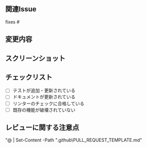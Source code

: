 ## 関連Issue
<!-- 関連するIssueへのリンクを追加してください (#issue-number) -->
fixes #

## 変更内容
<!-- 変更内容を簡潔に説明してください -->

## スクリーンショット
<!-- 該当する場合は、変更のスクリーンショットを追加してください -->

## チェックリスト
- [ ] テストが追加・更新されている
- [ ] ドキュメントが更新されている
- [ ] リンターのチェックに合格している
- [ ] 既存の機能が破壊されていない

## レビューに関する注意点
<!-- レビュアーが特に注目すべき点があれば記述してください -->
"@ | Set-Content -Path ".github\PULL_REQUEST_TEMPLATE.md"